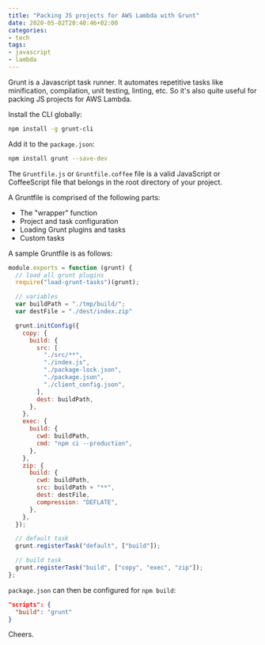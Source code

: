 ```yaml
---
title: "Packing JS projects for AWS Lambda with Grunt"
date: 2020-05-02T20:40:46+02:00
categories:
- tech
tags:
- javascript
- lambda
---
```


Grunt is a Javascript task runner. It automates repetitive tasks like
minification, compilation, unit testing, linting, etc. So it's also quite useful
for packing JS projects for AWS Lambda.

Install the CLI globally:

```bash
npm install -g grunt-cli
```

Add it to the `package.json`:

```bash
npm install grunt --save-dev
```

The `Gruntfile.js` or `Gruntfile.coffee` file is a valid JavaScript or
CoffeeScript file that belongs in the root directory of your project.

A Gruntfile is comprised of the following parts:

- The "wrapper" function
- Project and task configuration
- Loading Grunt plugins and tasks
- Custom tasks

A sample Gruntfile is as follows:

```js
module.exports = function (grunt) {
  // load all grunt plugins
  require("load-grunt-tasks")(grunt);

  // variables
  var buildPath = "./tmp/build/";
  var destFile = "./dest/index.zip"

  grunt.initConfig({
    copy: {
      build: {
        src: [
          "./src/**",
          "./index.js",
          "./package-lock.json",
          "./package.json",
          "./client_config.json",
        ],
        dest: buildPath,
      },
    },
    exec: {
      build: {
        cwd: buildPath,
        cmd: "npm ci --production",
      },
    },
    zip: {
      build: {
        cwd: buildPath,
        src: buildPath + "**",
        dest: destFile,
        compression: "DEFLATE",
      },
    },
  });

  // default task
  grunt.registerTask("default", ["build"]);

  // build task
  grunt.registerTask("build", ["copy", "exec", "zip"]);
};
```

`package.json` can then be configured for `npm build`:

```json
"scripts": {
  "build": "grunt"
}
```

Cheers.
